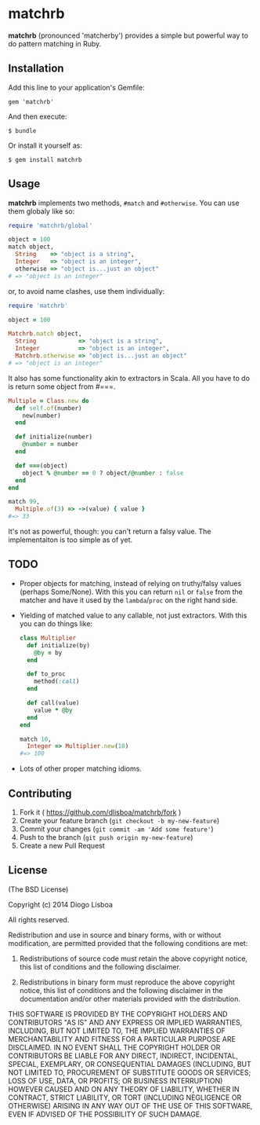 # matchrb

**matchrb** (pronounced 'matcherby') provides a simple but powerful way to do
pattern matching in Ruby.

## Installation

Add this line to your application's Gemfile:

    gem 'matchrb'

And then execute:

    $ bundle

Or install it yourself as:

    $ gem install matchrb

## Usage

**matchrb** implements two methods, `#match` and `#otherwise`. You can use them
globaly like so:

```ruby
require 'matchrb/global'

object = 100
match object,
  String    => "object is a string",
  Integer   => "object is an integer",
  otherwise => "object is...just an object"
# => "object is an integer"
```

or, to avoid name clashes, use them individually:

```ruby
require 'matchrb'

object = 100

Matchrb.match object,
  String            => "object is a string",
  Integer           => "object is an integer",
  Matchrb.otherwise => "object is...just an object"
# => "object is an integer"
```

It also has some functionality akin to extractors in Scala. All you have to do
is return some object from #===.

```ruby
Multiple = Class.new do
  def self.of(number)
    new(number)
  end

  def initialize(number)
    @number = number
  end

  def ===(object)
    object % @number == 0 ? object/@number : false
  end
end

match 99,
  Multiple.of(3) => ->(value) { value }
#=> 33
```

It's not as powerful, though: you can't return a falsy value. The
implementaiton is too simple as of yet.

## TODO

* Proper objects for matching, instead of relying on truthy/falsy values
  (perhaps Some/None). With this you can return `nil` or `false` from the
  matcher and have it used by the `lambda`/`proc` on the right hand side.

* Yielding of matched value to any callable, not just extractors. With this
  you can do things like:
  ```ruby
  class Multiplier
    def initialize(by)
      @by = by
    end

    def to_proc
      method(:call)
    end

    def call(value)
      value * @by
    end
  end

  match 10,
    Integer => Multiplier.new(10)
  #=> 100
  ```

* Lots of other proper matching idioms.

## Contributing

1. Fork it ( https://github.com/dlisboa/matchrb/fork )
2. Create your feature branch (`git checkout -b my-new-feature`)
3. Commit your changes (`git commit -am 'Add some feature'`)
4. Push to the branch (`git push origin my-new-feature`)
5. Create a new Pull Request

## License

(The BSD License)

Copyright (c) 2014 Diogo Lisboa

All rights reserved.

Redistribution and use in source and binary forms, with or without modification,
are permitted provided that the following conditions are met:

1. Redistributions of source code must retain the above copyright notice, this
list of conditions and the following disclaimer.

2. Redistributions in binary form must reproduce the above copyright notice,
this list of conditions and the following disclaimer in the documentation and/or
other materials provided with the distribution.

THIS SOFTWARE IS PROVIDED BY THE COPYRIGHT HOLDERS AND CONTRIBUTORS "AS IS" AND
ANY EXPRESS OR IMPLIED WARRANTIES, INCLUDING, BUT NOT LIMITED TO, THE IMPLIED
WARRANTIES OF MERCHANTABILITY AND FITNESS FOR A PARTICULAR PURPOSE ARE
DISCLAIMED. IN NO EVENT SHALL THE COPYRIGHT HOLDER OR CONTRIBUTORS BE LIABLE FOR
ANY DIRECT, INDIRECT, INCIDENTAL, SPECIAL, EXEMPLARY, OR CONSEQUENTIAL DAMAGES
(INCLUDING, BUT NOT LIMITED TO, PROCUREMENT OF SUBSTITUTE GOODS OR SERVICES;
LOSS OF USE, DATA, OR PROFITS; OR BUSINESS INTERRUPTION) HOWEVER CAUSED AND ON
ANY THEORY OF LIABILITY, WHETHER IN CONTRACT, STRICT LIABILITY, OR TORT
(INCLUDING NEGLIGENCE OR OTHERWISE) ARISING IN ANY WAY OUT OF THE USE OF THIS
SOFTWARE, EVEN IF ADVISED OF THE POSSIBILITY OF SUCH DAMAGE.

